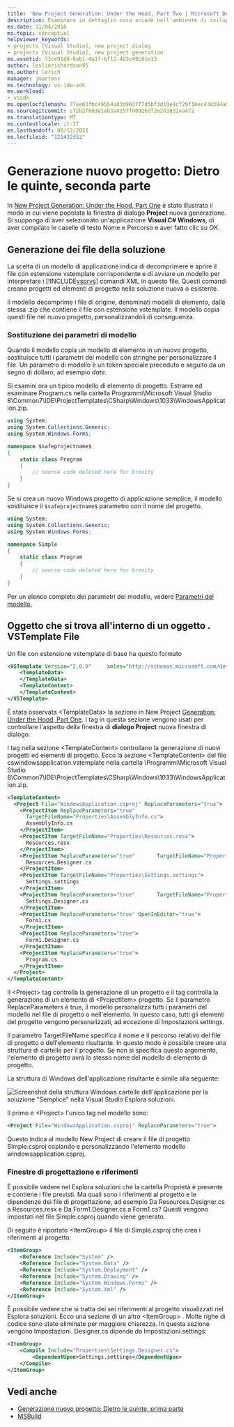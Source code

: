 ```yaml
---
title: 'New Project Generation: Under the Hood, Part Two | Microsoft Docs'
description: Esaminare in dettaglio cosa accade nell'ambiente di sviluppo integrato (IDE) di Visual Studio quando si crea un tipo di progetto personalizzato (parte 2 di 2).
ms.date: 11/04/2016
ms.topic: conceptual
helpviewer_keywords:
- projects [Visual Studio], new project dialog
- projects [Visual Studio], new project generation
ms.assetid: 73ce91d8-0ab1-4a1f-bf12-4d3c49c01e13
author: leslierichardson95
ms.author: lerich
manager: jmartens
ms.technology: vs-ide-sdk
ms.workload:
- vssdk
ms.openlocfilehash: 77ee63fbc49554ad3d9037f7d5bf3d19e4cf29f16ec43d384a0489da9ec06184
ms.sourcegitcommit: c72b2f603e1eb3a4157f00926df2e263831ea472
ms.translationtype: MT
ms.contentlocale: it-IT
ms.lasthandoff: 08/12/2021
ms.locfileid: "121432352"
---
```

# <a name="new-project-generation-under-the-hood-part-two"></a>Generazione nuovo progetto: Dietro le quinte, seconda parte

In [New Project Generation: Under the Hood, Part One](../../extensibility/internals/new-project-generation-under-the-hood-part-one.md) è stato illustrato il modo in cui viene popolata la finestra di dialogo **Project** nuova generazione. Si supponga di aver selezionato un'applicazione **Visual C# Windows**,  di  aver compilato le caselle di testo Nome e Percorso e aver fatto clic su OK.

## <a name="generating-the-solution-files"></a>Generazione dei file della soluzione
 La scelta di un modello di applicazione indica di decomprimere e aprire il file con estensione vstemplate corrispondente e di avviare un modello per interpretare i [!INCLUDE[vsprvs](../../code-quality/includes/vsprvs_md.md)] comandi XML in questo file. Questi comandi creano progetti ed elementi di progetto nella soluzione nuova o esistente.

 Il modello decomprime i file di origine, denominati modelli di elemento, dalla stessa .zip che contiene il file con estensione vstemplate. Il modello copia questi file nel nuovo progetto, personalizzandoli di conseguenza.

### <a name="template-parameter-replacement"></a>Sostituzione dei parametri di modello
 Quando il modello copia un modello di elemento in un nuovo progetto, sostituisce tutti i parametri del modello con stringhe per personalizzare il file. Un parametro di modello è un token speciale preceduto e seguito da un segno di dollaro, ad esempio $date$.

 Si esamini ora un tipico modello di elemento di progetto. Estrarre ed esaminare Program.cs nella cartella Programmi\Microsoft Visual Studio 8\Common7\IDE\ProjectTemplates\CSharp\Windows\1033\WindowsApplication.zip.

```csharp
using System;
using System.Collections.Generic;
using System.Windows.Forms;

namespace $safeprojectname$
{
    static class Program
    {
        // source code deleted here for brevity
    }
}
```

Se si crea un nuovo Windows progetto di applicazione semplice, il modello sostituisce il `$safeprojectname$` parametro con il nome del progetto.

```csharp
using System;
using System.Collections.Generic;
using System.Windows.Forms;

namespace Simple
{
    static class Program
    {
        // source code deleted here for brevity
    }
}
```

 Per un elenco completo dei parametri del modello, vedere [Parametri del modello.](../../ide/template-parameters.md)

## <a name="a-look-inside-a-vstemplate-file"></a>Oggetto che si trova all'interno di un oggetto . VSTemplate File
 Un file con estensione vstemplate di base ha questo formato

```xml
<VSTemplate Version="2.0.0"     xmlns="http://schemas.microsoft.com/developer/vstemplate/2005"     Type="Project">
    <TemplateData>
    </TemplateData>
    <TemplateContent>
    </TemplateContent>
</VSTemplate>
```

 È stata osservata \<TemplateData> la sezione in New Project [Generation: Under the Hood, Part One](../../extensibility/internals/new-project-generation-under-the-hood-part-one.md). I tag in questa sezione vengono usati per controllare l'aspetto della finestra di **dialogo Project** nuova finestra di dialogo.

 I tag nella sezione \<TemplateContent> controllano la generazione di nuovi progetti ed elementi di progetto. Ecco la sezione \<TemplateContent> del file cswindowsapplication.vstemplate nella cartella \Programmi\Microsoft Visual Studio 8\Common7\IDE\ProjectTemplates\CSharp\Windows\1033\WindowsApplication.zip.

```xml
<TemplateContent>
  <Project File="WindowsApplication.csproj" ReplaceParameters="true">
    <ProjectItem ReplaceParameters="true"
      TargetFileName="Properties\AssemblyInfo.cs">
      AssemblyInfo.cs
    </ProjectItem>
    <ProjectItem TargetFileName="Properties\Resources.resx">
      Resources.resx
    </ProjectItem>
    <ProjectItem ReplaceParameters="true"       TargetFileName="Properties\Resources.Designer.cs">
      Resources.Designer.cs
    </ProjectItem>
    <ProjectItem TargetFileName="Properties\Settings.settings">
      Settings.settings
    </ProjectItem>
    <ProjectItem ReplaceParameters="true"       TargetFileName="Properties\Settings.Designer.cs">
      Settings.Designer.cs
    </ProjectItem>
    <ProjectItem ReplaceParameters="true" OpenInEditor="true">
      Form1.cs
    </ProjectItem>
    <ProjectItem ReplaceParameters="true">
      Form1.Designer.cs
    </ProjectItem>
    <ProjectItem ReplaceParameters="true">
      Program.cs
    </ProjectItem>
  </Project>
</TemplateContent>
```

 Il \<Project> tag controlla la generazione di un progetto e il tag controlla la generazione di un elemento di \<ProjectItem> progetto. Se il parametro ReplaceParameters è true, il modello personalizza tutti i parametri del modello nel file di progetto o nell'elemento. In questo caso, tutti gli elementi del progetto vengono personalizzati, ad eccezione di Impostazioni.settings.

 Il parametro TargetFileName specifica il nome e il percorso relativo del file di progetto o dell'elemento risultante. In questo modo è possibile creare una struttura di cartelle per il progetto. Se non si specifica questo argomento, l'elemento di progetto avrà lo stesso nome del modello di elemento di progetto.

 La struttura di Windows dell'applicazione risultante è simile alla seguente:

 ![Screenshot della struttura Windows cartelle dell'applicazione per la soluzione "Semplice" nella Visual Studio Esplora soluzioni.](../../extensibility/internals/media/simplesolution.png)

 Il primo e \<Project> l'unico tag nel modello sono:

```xml
<Project File="WindowsApplication.csproj" ReplaceParameters="true">
```

 Questo indica al modello New Project di creare il file di progetto Simple.csproj copiando e personalizzando l'elemento modello windowsapplication.csproj.

### <a name="designers-and-references"></a>Finestre di progettazione e riferimenti
 È possibile vedere nel Esplora soluzioni che la cartella Proprietà è presente e contiene i file previsti. Ma quali sono i riferimenti al progetto e le dipendenze dei file di progettazione, ad esempio Da Resources.Designer.cs a Resources.resx e Da Form1.Designer.cs a Form1.cs?  Questi vengono impostati nel file Simple.csproj quando viene generato.

 Di seguito è riportato \<ItemGroup> il file di Simple.csproj che crea i riferimenti al progetto:

```xml
<ItemGroup>
    <Reference Include="System" />
    <Reference Include="System.Data" />
    <Reference Include="System.Deployment" />
    <Reference Include="System.Drawing" />
    <Reference Include="System.Windows.Forms" />
    <Reference Include="System.Xml" />
</ItemGroup>
```

 È possibile vedere che si tratta dei sei riferimenti al progetto visualizzati nel Esplora soluzioni. Ecco una sezione di un altro \<ItemGroup> . Molte righe di codice sono state eliminate per maggiore chiarezza. In questa sezione vengono Impostazioni. Designer.cs dipende da Impostazioni.settings:

```xml
<ItemGroup>
    <Compile Include="Properties\Settings.Designer.cs">
        <DependentUpon>Settings.settings</DependentUpon>
    </Compile>
</ItemGroup>
```

## <a name="see-also"></a>Vedi anche

- [Generazione nuovo progetto: Dietro le quinte, prima parte](../../extensibility/internals/new-project-generation-under-the-hood-part-one.md)
- [MSBuild](../../msbuild/msbuild.md)
